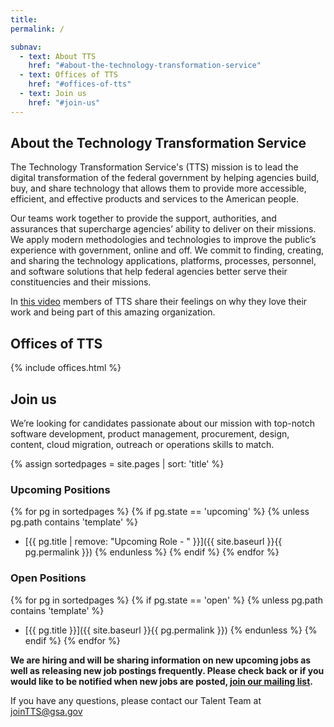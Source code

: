 ```yaml
---
title:
permalink: /

subnav:
  - text: About TTS
    href: "#about-the-technology-transformation-service"
  - text: Offices of TTS
    href: "#offices-of-tts"
  - text: Join us
    href: "#join-us"
---
```


## About the Technology Transformation Service

The Technology Transformation Service's (TTS) mission is to lead the digital transformation of the federal government by helping agencies build, buy, and share technology that allows them to provide more accessible, efficient, and effective products and services to the American people.

Our teams work together to provide the support, authorities, and assurances that supercharge agencies’ ability to deliver on their missions. We apply modern methodologies and technologies to improve the public’s experience with government, online and off. We commit to finding, creating, and sharing the technology applications, platforms, processes, personnel, and software solutions that help federal agencies better serve their constituencies and their missions.

In [this video](https://www.youtube.com/watch?v=WURf2Z1uTaI) members of TTS share their feelings on why they love their work and being part of this amazing organization.

## Offices of TTS

{% include offices.html %}

## Join us

We’re looking for candidates passionate about our mission with top-notch software development, product management, procurement, design, content, cloud migration, outreach or operations skills to match.

{% assign sortedpages = site.pages | sort: 'title' %}

### Upcoming Positions

{% for pg in sortedpages %}
{% if pg.state == 'upcoming' %}
{% unless pg.path contains 'template'  %}
* [{{ pg.title | remove: "Upcoming Role - " }}]({{ site.baseurl }}{{ pg.permalink }})
{% endunless %}
{% endif %}
{% endfor %}

### Open Positions

{% for pg in sortedpages %}
{% if pg.state == 'open' %}
{% unless pg.path contains 'template'  %}
* [{{ pg.title }}]({{ site.baseurl }}{{ pg.permalink }})
{% endunless %}
{% endif %}
{% endfor %}

 **We are hiring and will be sharing information on new upcoming jobs as well as releasing new job postings frequently. Please check back or if you would like to be notified when new jobs are posted, [join our mailing list](https://docs.google.com/forms/d/e/1FAIpQLSf-HCWKQp_3TKJs0ss-3IqzbI0HY16rH5LnV8CRpIBykeH07g/viewform?usp=sf_link).**

If you have any questions, please contact our Talent Team at [joinTTS@gsa.gov](mailto:jointts@gsa.gov)
